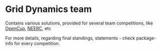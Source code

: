 Grid Dynamics team
==================

Contains various solutions, provided for several team competitions, like [OpenCup](www.opencup.ru), [NEERC](www.neerc.ifmo.ru), etc

For more details, regarding final standings, statements - check package-info for every competition.
